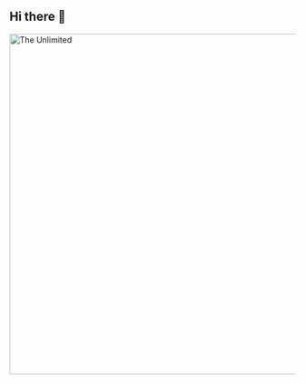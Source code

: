 ## Hi there 👋
<img scr="https://github.com/Kristina-Uryevna/Kristina-Uryevna/blob/main/download.gif" alt="The Unlimited" width="600">
